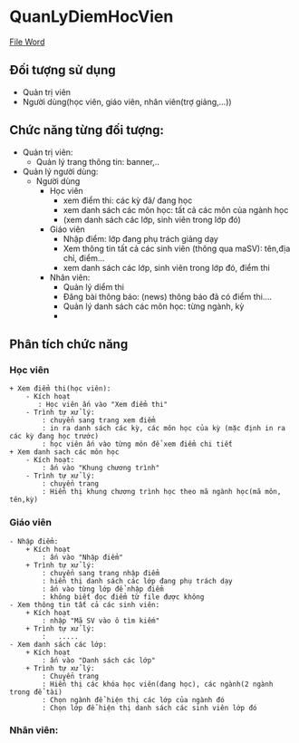 # QuanLyDiemHocVien

[File Word](https://docs.google.com/document/d/1FWBwxTRQcKIhyut788_8H98YSkzhseFZWgXEImOc9ag/edit?usp=sharing)

## Đối tượng sử dụng 
- Quản trị viên
- Người dùng(học viên, giáo viên, nhân viên(trợ giảng,...))
## Chức năng từng đối tượng:
- Quản trị viên:
	+ Quản lý trang thông tin: banner,..
- Quản lý người dùng:
	+ Người dùng
		- Học viên
			+ xem điểm thi: các kỳ đã/ đang học
			+ xem danh sách các môn học: tất cả các môn của ngành học
			+ (xem danh sách các lớp, sinh viên trong lớp đó)
		- Giáo viên
			+ Nhập điểm: lớp đang phụ trách giảng dạy
			+ Xem thông tin tất cả các sinh viên (thông qua maSV): tên,địa chỉ, điểm...
			+ xem danh sách các lớp, sinh viên trong lớp đó, điểm thi
		 - Nhân viên:
			+ Quản lý diểm thi
			+ Đăng bài thông báo: (news) thông báo đã có điểm thi....
			+ Quản lý danh sách các môn học: từng ngành, kỳ
			+ 
## Phân tích chức năng
### Học viên
	+ Xem điểm thi(học viên):
		- Kích hoạt
		   : Học viên ấn vào "Xem điểm thi"
		- Trình tự xử lý:
			: chuyển sang trang xem điểm
			: in ra danh sách các kỳ, các môn học của kỳ (mặc định in ra các kỳ đang học trước)
			: học viên ấn vào từng môn để xem điểm chi tiết 
	+ Xem danh sach các môn học
		- Kích hoạt: 
		    : ấn vào "Khung chương trình"
		- Trình tự xử lý:
		   	: chuyển trang
			: Hiển thị khung chương trình học theo mã ngành học(mã môn, tên,kỳ)
	
### Giáo viên
	- Nhập điểm:
		+ Kích hoạt
		    : ấn vào "Nhập điểm"
		+ Trình tự xử lý:
			: chuyển sang trang nhập điểm
			: hiển thị danh sách các lớp đang phụ trách dạy
			: ấn vào từng lớp để nhập điểm
			: không biết đọc điểm từ file được không
	- Xem thông tin tất cả các sinh viên:
		+ Kích hoạt
		    : nhập "Mã SV vào ô tìm kiếm"
		+ Trình tự xử lý:
			:	.....
	- Xem danh sách các lớp:
		+ Kích hoạt
		    : ấn vào "Danh sách các lớp"
		+ Trình tự xử lý:
			: Chuyển trang
			: Hiển thị các khóa học viên(đang học), các ngành(2 ngành trong để tài)
			: Chọn ngành để hiện thị các lớp của ngành đó
			: Chọn lớp để hiện thị danh sách các sinh viên lớp đó
### Nhân viên:
